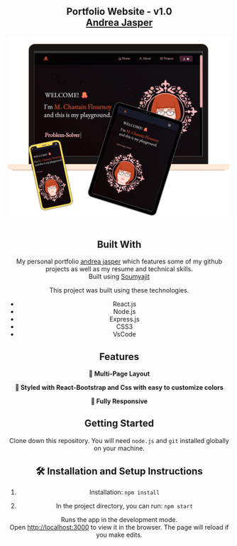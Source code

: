 <h2 align="center">
  Portfolio Website - v1.0<br/>
  <a href="https://andreajasper.com" target="_blank">Andrea Jasper</a>
</h2>
<div align="center">
  <img alt="Demo" src="./Images/readme-img1.png" />
</div>

<br/>

<center>


## Built With

My personal portfolio <a href="https://andreajasper.com/" target="_blank">andrea jasper</a> which features some of my github projects as well as my resume and technical skills.<br/> Built using <a href="https://github.com/soumyajit4419/Portfolio">Soumyajit</a>

This project was built using these technologies.

- React.js
- Node.js
- Express.js
- CSS3
- VsCode

## Features

**📖 Multi-Page Layout**

**🎨 Styled with React-Bootstrap and Css with easy to customize colors**

**📱 Fully Responsive**

## Getting Started

Clone down this repository. You will need `node.js` and `git` installed globally on your machine.

## 🛠 Installation and Setup Instructions

1. Installation: `npm install`

2. In the project directory, you can run: `npm start`

Runs the app in the development mode.\
Open [http://localhost:3000](http://localhost:3000) to view it in the browser.
The page will reload if you make edits.